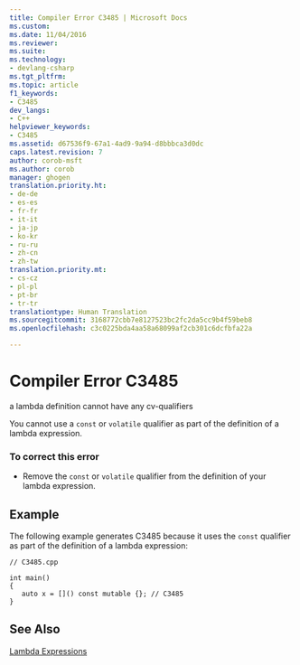 ```yaml
---
title: Compiler Error C3485 | Microsoft Docs
ms.custom: 
ms.date: 11/04/2016
ms.reviewer: 
ms.suite: 
ms.technology:
- devlang-csharp
ms.tgt_pltfrm: 
ms.topic: article
f1_keywords:
- C3485
dev_langs:
- C++
helpviewer_keywords:
- C3485
ms.assetid: d67536f9-67a1-4ad9-9a94-d8bbbca3d0dc
caps.latest.revision: 7
author: corob-msft
ms.author: corob
manager: ghogen
translation.priority.ht:
- de-de
- es-es
- fr-fr
- it-it
- ja-jp
- ko-kr
- ru-ru
- zh-cn
- zh-tw
translation.priority.mt:
- cs-cz
- pl-pl
- pt-br
- tr-tr
translationtype: Human Translation
ms.sourcegitcommit: 3168772cbb7e8127523bc2fc2da5cc9b4f59beb8
ms.openlocfilehash: c3c0225bda4aa58a68099af2cb301c6dcfbfa22a

---
```

# Compiler Error C3485
a lambda definition cannot have any cv-qualifiers  
  
 You cannot use a `const` or `volatile` qualifier as part of the definition of a lambda expression.  
  
### To correct this error  
  
-   Remove the `const` or `volatile` qualifier from the definition of your lambda expression.  
  
## Example  
 The following example generates C3485 because it uses the `const` qualifier as part of the definition of a lambda expression:  
  
```  
// C3485.cpp  
  
int main()  
{  
   auto x = []() const mutable {}; // C3485  
}  
```  
  
## See Also  
 [Lambda Expressions](../../cpp/lambda-expressions-in-cpp.md)


<!--HONumber=Jan17_HO2-->


